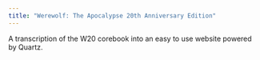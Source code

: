 ```yaml
---
title: "Werewolf: The Apocalypse 20th Anniversary Edition"
---
```


A transcription of the W20 corebook into an easy to use website powered by Quartz.